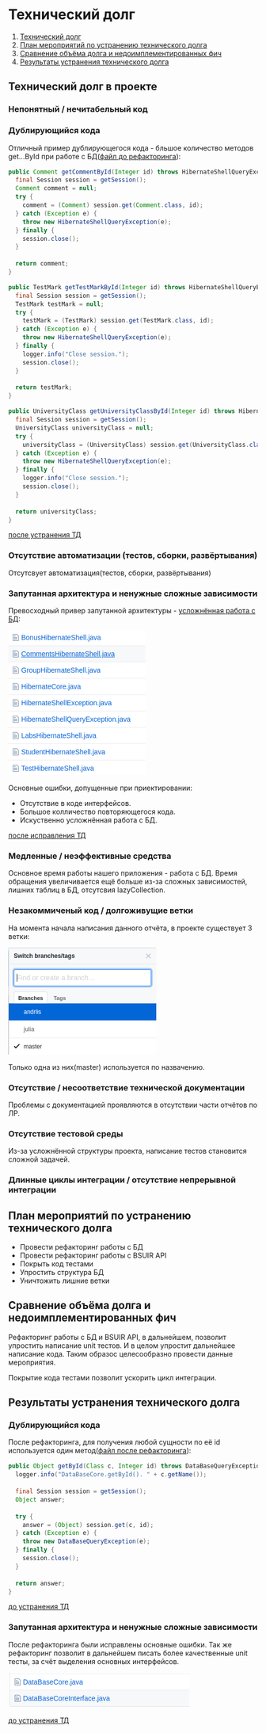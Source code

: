 # Технический долг
1. [Технический долг](#td)
2. [План мероприятий по устранению технического долга](#mtd)
3. [Сравнение объёма долга и недоимплементированных фич](#compare)
4. [Результаты устранения технического долга](#resault)

<a name="td"/>

## Технический долг в проекте

### Непонятный / нечитабельный код

<a name="duplicate_code_before"/>

### Дублирующийся кода
Отличный пример дублирующегося кода - бльшое количество методов get...ById при работе с БД([файл до рефакторинга](https://github.com/Andrlis/Review-Assistant/blob/18c70b3ffb3d62af002e02acb7dec2d4cb049ae8/src/main/java/resources/Hibernate/HibernateCore.java)):
```java
public Comment getCommentById(Integer id) throws HibernateShellQueryException {
  final Session session = getSession();
  Comment comment = null;
  try {
    comment = (Comment) session.get(Comment.class, id);
  } catch (Exception e) {
    throw new HibernateShellQueryException(e);
  } finally {
    session.close();
  }

  return comment;
}
```
```java
public TestMark getTestMarkById(Integer id) throws HibernateShellQueryException {
  final Session session = getSession();
  TestMark testMark = null;
  try {
    testMark = (TestMark) session.get(TestMark.class, id);
  } catch (Exception e) {
    throw new HibernateShellQueryException(e);
  } finally {
    logger.info("Close session.");
    session.close();
  }

  return testMark;
}
```
```java
public UniversityClass getUniversityClassById(Integer id) throws HibernateShellQueryException {
  final Session session = getSession();
  UniversityClass universityClass = null;
  try {
    universityClass = (UniversityClass) session.get(UniversityClass.class, id);
  } catch (Exception e) {
    throw new HibernateShellQueryException(e);
  } finally {
    logger.info("Close session.");
    session.close();
  }

  return universityClass;
}
```
[после устранения ТД](#duplicate_code_after)

### Отсутствие автоматизации (тестов, сборки, развёртывания)
Отсутсвует автоматизация(тестов, сборки, развёртывания)

<a name="architecture_before"/>

### Запутанная архитектура и ненужные сложные зависимости
Превосходный привер запутанной архитектуры - [усложнённая работа с БД](https://github.com/Andrlis/Review-Assistant/tree/5bd456b8c874fd04ebf2f4d1b27b021e63b9f9de/src/main/java/resources/Hibernate):

![](https://github.com/Andrlis/Review-Assistant/blob/master/doc/%D1%80%D0%B0%D0%B1%D0%BE%D1%82%D0%B0%20%D1%81%20%D0%B1%D0%B4%20%D0%B4%D0%BE%20%D1%80%D0%B5%D1%84%D0%B0%D0%BA%D1%82%D0%BE%D1%80%D0%B8%D0%BD%D0%B3%D0%B0.jpg)

Основные ошибки, допущенные при приектировании:
- Отсутствие в коде интерфейсов.
- Большое колличество повторяющегося кода.
- Искуственно усложнённая работа с БД.

[после исправления ТД](#architecture_after)

### Медленные / неэффективные средства
Основное время работы нашего приложения - работа с БД. Время обращения увеличивается ещё больше из-за сложных зависимостей, лишних таблиц в БД, отсутсвия lazyCollection.
### Незакоммиченый код / долгоживущие ветки
На момента начала написания данного отчёта, в проекте существует 3 ветки:

![](https://github.com/Andrlis/Review-Assistant/blob/master/doc/%D0%B2%D0%B5%D1%82%D0%BA%D0%B8.jpg)

Только одна из них(master) используется по назвачению.
### Отсутствие / несоответствие технической документации
Проблемы с документацией проявляются в отсутствии части отчётов по ЛР.
### Отсутствие тестовой среды
Из-за усложнённой структуры проекта, написание тестов становится сложной задачей.
### Длинные циклы интеграции / отсутствие непрерывной интеграции


<a name="mtd"/>

## План мероприятий по устранению технического долга
- Провести рефакторинг работы с БД
- Провести рефакторинг работы с BSUIR API
- Покрыть код тестами
- Упростить структура БД
- Уничтожить лишние ветки

<a name="compare"/>

## Сравнение объёма долга и недоимплементированных фич
Рефакторинг работы с БД и BSUIR API, в дальнейшем, позволит упростить написание unit тестов. И в целом упростит дальнейшее написание кода. Таким образос целесообразно провести данные мероприятия.

Покрытие кода тестами позволит ускорить цикл интеграции.

<a name="resault"/>

## Результаты устранения технического долга

<a name="duplicate_code_after"/>

### Дублирующийся кода
После рефакторинга, для получения любой сущности по её id используется один метод([файл после рефакторинга](https://github.com/Andrlis/Review-Assistant/blob/master/src/main/java/dao/DataBaseCore.java)):
```java
public Object getById(Class c, Integer id) throws DataBaseQueryException {
  logger.info("DataBaseCore.getById(). " + c.getName());

  final Session session = getSession();
  Object answer;

  try {
    answer = (Object) session.get(c, id);
  } catch (Exception e) {
    throw new DataBaseQueryException(e);
  } finally {
    session.close();
  }

  return answer;
}
```
[до устранения ТД](#duplicate_code_before)

<a name="architecture_after"/>

### Запутанная архитектура и ненужные сложные зависимости
После рефакторинга были исправлены основные ошибки. Так же рефакторинг позволит в дальнейшем писать более качественные unit тесты, за счёт выделения основных интерфейсов.

![](https://github.com/Andrlis/Review-Assistant/blob/master/doc/%D1%80%D0%B0%D0%B1%D0%BE%D1%82%D0%B0%20%D1%81%20%D0%B1%D0%B4%20%D0%BF%D0%BE%D1%81%D0%BB%D0%B5%20%D1%80%D0%B5%D1%84%D0%B0%D0%BA%D1%82%D0%BE%D1%80%D0%B8%D0%BD%D0%B3%D0%B0.jpg)

[до устранения ТД](#architecture_before)
